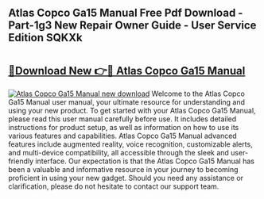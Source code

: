 ## Atlas Copco Ga15 Manual Free Pdf Download - Part-1g3 New Repair Owner Guide - User Service Edition SQKXk

# <h2><a href="http://bc13946.oget.top/?id=Atlas+Copco+Ga15+Manual">🔗Download New 👉🔴 Atlas Copco Ga15 Manual</a></h2>

[![Atlas Copco Ga15 Manual new download](https://i.imgur.com/5g1atiW.png)](http://bc13946.oget.top/?id=Atlas+Copco+Ga15+Manual)
Welcome to the Atlas Copco Ga15 Manual user manual, your ultimate resource for understanding and using your new product. To get started with your Atlas Copco Ga15 Manual, please read this user manual carefully before use. It includes detailed instructions for product setup, as well as information on how to use its various features and capabilities. Atlas Copco Ga15 Manual advanced features include augmented reality, voice recognition, customizable alerts, and multi-device compatibility, all accessible through the sleek and user-friendly interface. Our expectation is that the Atlas Copco Ga15 Manual has been a valuable and informative resource in your journey to becoming proficient in using your new gadget. Should you need any assistance or clarification, please do not hesitate to contact our support team.
